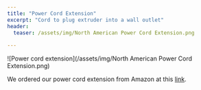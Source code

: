 ```yaml
---
title: "Power Cord Extension"
excerpt: "Cord to plug extruder into a wall outlet"
header:
  teaser: /assets/img/North American Power Cord Extension.png
  
---
```


![Power cord extension](/assets/img/North American Power Cord Extension.png)

We ordered our power cord extension from Amazon at this [link](https://www.amazon.com/Cablelera-North-American-Extension-ZWACPFAC-08/dp/B00GMPVAJM/ref=sr_1_3?keywords=c19%2Bto%2Bnema%2B5-15p&qid=1680733495&sr=8-3&th=1).
